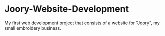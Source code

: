 # Joory-Website-Development
My first web development project that consists of a website for "Joory", my small embroidery business.
